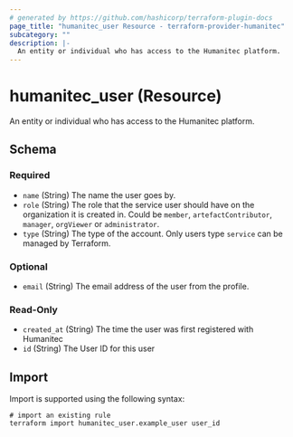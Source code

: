 ```yaml
---
# generated by https://github.com/hashicorp/terraform-plugin-docs
page_title: "humanitec_user Resource - terraform-provider-humanitec"
subcategory: ""
description: |-
  An entity or individual who has access to the Humanitec platform.
---
```


# humanitec_user (Resource)

An entity or individual who has access to the Humanitec platform.



<!-- schema generated by tfplugindocs -->
## Schema

### Required

- `name` (String) The name the user goes by.
- `role` (String) The role that the service user should have on the organization it is created in. Could be `member`, `artefactContributor`, `manager`, `orgViewer` or `administrator`.
- `type` (String) The type of the account. Only users type `service` can be managed by Terraform.

### Optional

- `email` (String) The email address of the user from the profile.

### Read-Only

- `created_at` (String) The time the user was first registered with Humanitec
- `id` (String) The User ID for this user

## Import

Import is supported using the following syntax:

```shell
# import an existing rule
terraform import humanitec_user.example_user user_id
```
